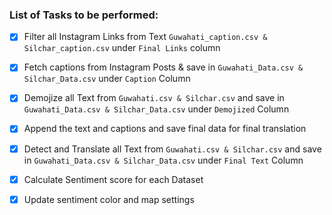 ### List of Tasks to be performed:

- [x] Filter all Instagram Links from Text ```Guwahati_caption.csv & Silchar_caption.csv``` under ```Final Links``` column

- [x] Fetch captions from Instagram Posts & save in ```Guwahati_Data.csv & Silchar_Data.csv``` under ```Caption``` Column

- [x] Demojize all Text from ```Guwahati.csv & Silchar.csv``` and save in ```Guwahati_Data.csv & Silchar_Data.csv``` under ```Demojized``` Column

- [x] Append the text and captions and save final data for final translation

- [x] Detect and Translate all Text from ```Guwahati.csv & Silchar.csv``` and save in ```Guwahati_Data.csv & Silchar_Data.csv``` under ```Final Text``` Column

- [x] Calculate Sentiment score for each Dataset

- [x] Update sentiment color and map settings


